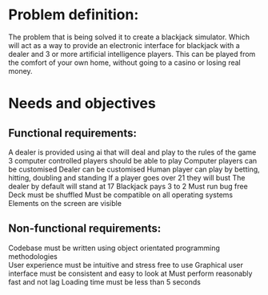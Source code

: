 # Problem definition:

The problem that is being solved it to create a blackjack simulator. Which will act as a way to provide an electronic interface for blackjack with a dealer and 3 or more artificial intelligence  players. This can be played from the comfort of your own home, without going to a casino or losing real money.

# Needs and objectives

## Functional requirements:
A dealer is provided using ai that will deal and play to the rules of the game
3 computer controlled players should be able to play
Computer players can be customised
Dealer can be customised
Human player can play by betting, hitting, doubling and standing
If a player goes over 21 they will bust
The dealer by default will stand at 17
Blackjack pays 3 to 2
Must run bug free
Deck must be shuffled
Must be compatible on all operating systems
Elements on the screen are visible

## Non-functional requirements:
Codebase must be written using object orientated programming methodologies  
User experience must be intuitive and stress free to use
Graphical user interface must be consistent and easy to look at
Must perform reasonably fast and not lag
Loading time must be less than 5 seconds
